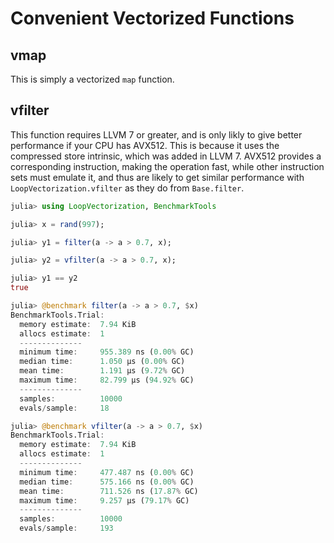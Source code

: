 # Convenient Vectorized Functions

## vmap

This is simply a vectorized `map` function.


## vfilter

This function requires LLVM 7 or greater, and is only likly to give better performance if your CPU has AVX512. This is because it uses the compressed store intrinsic, which was added in LLVM 7. AVX512 provides a corresponding instruction, making the operation fast, while other instruction sets must emulate it, and thus are likely to get similar performance with `LoopVectorization.vfilter` as they do from `Base.filter`.

```julia
julia> using LoopVectorization, BenchmarkTools

julia> x = rand(997);

julia> y1 = filter(a -> a > 0.7, x);

julia> y2 = vfilter(a -> a > 0.7, x);

julia> y1 == y2
true

julia> @benchmark filter(a -> a > 0.7, $x)
BenchmarkTools.Trial:
  memory estimate:  7.94 KiB
  allocs estimate:  1
  --------------
  minimum time:     955.389 ns (0.00% GC)
  median time:      1.050 μs (0.00% GC)
  mean time:        1.191 μs (9.72% GC)
  maximum time:     82.799 μs (94.92% GC)
  --------------
  samples:          10000
  evals/sample:     18

julia> @benchmark vfilter(a -> a > 0.7, $x)
BenchmarkTools.Trial:
  memory estimate:  7.94 KiB
  allocs estimate:  1
  --------------
  minimum time:     477.487 ns (0.00% GC)
  median time:      575.166 ns (0.00% GC)
  mean time:        711.526 ns (17.87% GC)
  maximum time:     9.257 μs (79.17% GC)
  --------------
  samples:          10000
  evals/sample:     193
```




